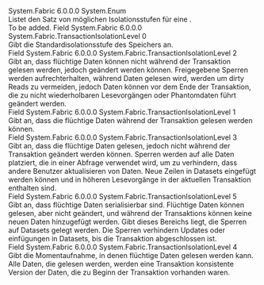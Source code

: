 <Type Name="TransactionIsolationLevel" FullName="System.Fabric.TransactionIsolationLevel">
  <TypeSignature Language="C#" Value="public enum TransactionIsolationLevel" />
  <TypeSignature Language="ILAsm" Value=".class public auto ansi sealed TransactionIsolationLevel extends System.Enum" />
  <TypeSignature Language="DocId" Value="T:System.Fabric.TransactionIsolationLevel" />
  <TypeSignature Language="VB.NET" Value="Public Enum TransactionIsolationLevel" />
  <TypeSignature Language="F#" Value="type TransactionIsolationLevel = " />
  <AssemblyInfo>
    <AssemblyName>System.Fabric</AssemblyName>
    <AssemblyVersion>6.0.0.0</AssemblyVersion>
  </AssemblyInfo>
  <Base>
    <BaseTypeName>System.Enum</BaseTypeName>
  </Base>
  <Docs>
    <summary>
      <para>Listet den Satz von möglichen Isolationsstufen für eine <see cref="T:System.Fabric.Transaction" />.</para>
    </summary>
    <remarks>To be added.</remarks>
  </Docs>
  <Members>
    <Member MemberName="Default">
      <MemberSignature Language="C#" Value="Default" />
      <MemberSignature Language="ILAsm" Value=".field public static literal valuetype System.Fabric.TransactionIsolationLevel Default = int32(0)" />
      <MemberSignature Language="DocId" Value="F:System.Fabric.TransactionIsolationLevel.Default" />
      <MemberSignature Language="VB.NET" Value="Default" />
      <MemberSignature Language="F#" Value="Default = 0" Usage="System.Fabric.TransactionIsolationLevel.Default" />
      <MemberType>Field</MemberType>
      <AssemblyInfo>
        <AssemblyName>System.Fabric</AssemblyName>
        <AssemblyVersion>6.0.0.0</AssemblyVersion>
      </AssemblyInfo>
      <ReturnValue>
        <ReturnType>System.Fabric.TransactionIsolationLevel</ReturnType>
      </ReturnValue>
      <MemberValue>0</MemberValue>
      <Docs>
        <summary>
          <para>Gibt die Standardisolationsstufe des Speichers an.</para>
        </summary>
      </Docs>
    </Member>
    <Member MemberName="ReadCommitted">
      <MemberSignature Language="C#" Value="ReadCommitted" />
      <MemberSignature Language="ILAsm" Value=".field public static literal valuetype System.Fabric.TransactionIsolationLevel ReadCommitted = int32(2)" />
      <MemberSignature Language="DocId" Value="F:System.Fabric.TransactionIsolationLevel.ReadCommitted" />
      <MemberSignature Language="VB.NET" Value="ReadCommitted" />
      <MemberSignature Language="F#" Value="ReadCommitted = 2" Usage="System.Fabric.TransactionIsolationLevel.ReadCommitted" />
      <MemberType>Field</MemberType>
      <AssemblyInfo>
        <AssemblyName>System.Fabric</AssemblyName>
        <AssemblyVersion>6.0.0.0</AssemblyVersion>
      </AssemblyInfo>
      <ReturnValue>
        <ReturnType>System.Fabric.TransactionIsolationLevel</ReturnType>
      </ReturnValue>
      <MemberValue>2</MemberValue>
      <Docs>
        <summary>
          <para>Gibt an, dass flüchtige Daten können nicht während der Transaktion gelesen werden, jedoch geändert werden können. Freigegebene Sperren werden aufrechterhalten, während Daten gelesen wird, werden um dirty Reads zu vermeiden, jedoch Daten können vor dem Ende der Transaktion, die zu nicht wiederholbaren Lesevorgängen oder Phantomdaten führt geändert werden.</para>
        </summary>
      </Docs>
    </Member>
    <Member MemberName="ReadUncommitted">
      <MemberSignature Language="C#" Value="ReadUncommitted" />
      <MemberSignature Language="ILAsm" Value=".field public static literal valuetype System.Fabric.TransactionIsolationLevel ReadUncommitted = int32(1)" />
      <MemberSignature Language="DocId" Value="F:System.Fabric.TransactionIsolationLevel.ReadUncommitted" />
      <MemberSignature Language="VB.NET" Value="ReadUncommitted" />
      <MemberSignature Language="F#" Value="ReadUncommitted = 1" Usage="System.Fabric.TransactionIsolationLevel.ReadUncommitted" />
      <MemberType>Field</MemberType>
      <AssemblyInfo>
        <AssemblyName>System.Fabric</AssemblyName>
        <AssemblyVersion>6.0.0.0</AssemblyVersion>
      </AssemblyInfo>
      <ReturnValue>
        <ReturnType>System.Fabric.TransactionIsolationLevel</ReturnType>
      </ReturnValue>
      <MemberValue>1</MemberValue>
      <Docs>
        <summary>
          <para>
            Gibt an, dass die flüchtige Daten während der Transaktion gelesen werden können. 
            </para>
        </summary>
      </Docs>
    </Member>
    <Member MemberName="RepeatableRead">
      <MemberSignature Language="C#" Value="RepeatableRead" />
      <MemberSignature Language="ILAsm" Value=".field public static literal valuetype System.Fabric.TransactionIsolationLevel RepeatableRead = int32(3)" />
      <MemberSignature Language="DocId" Value="F:System.Fabric.TransactionIsolationLevel.RepeatableRead" />
      <MemberSignature Language="VB.NET" Value="RepeatableRead" />
      <MemberSignature Language="F#" Value="RepeatableRead = 3" Usage="System.Fabric.TransactionIsolationLevel.RepeatableRead" />
      <MemberType>Field</MemberType>
      <AssemblyInfo>
        <AssemblyName>System.Fabric</AssemblyName>
        <AssemblyVersion>6.0.0.0</AssemblyVersion>
      </AssemblyInfo>
      <ReturnValue>
        <ReturnType>System.Fabric.TransactionIsolationLevel</ReturnType>
      </ReturnValue>
      <MemberValue>3</MemberValue>
      <Docs>
        <summary>
          <para>Gibt an, dass die flüchtige Daten gelesen, jedoch nicht während der Transaktion geändert werden können. Sperren werden auf alle Daten platziert, die in einer Abfrage verwendet wird, um zu verhindern, dass andere Benutzer aktualisieren von Daten. Neue Zeilen in Datasets eingefügt werden können und in höheren Lesevorgänge in der aktuellen Transaktion enthalten sind.</para>
        </summary>
      </Docs>
    </Member>
    <Member MemberName="Serializable">
      <MemberSignature Language="C#" Value="Serializable" />
      <MemberSignature Language="ILAsm" Value=".field public static literal valuetype System.Fabric.TransactionIsolationLevel Serializable = int32(5)" />
      <MemberSignature Language="DocId" Value="F:System.Fabric.TransactionIsolationLevel.Serializable" />
      <MemberSignature Language="VB.NET" Value="Serializable" />
      <MemberSignature Language="F#" Value="Serializable = 5" Usage="System.Fabric.TransactionIsolationLevel.Serializable" />
      <MemberType>Field</MemberType>
      <AssemblyInfo>
        <AssemblyName>System.Fabric</AssemblyName>
        <AssemblyVersion>6.0.0.0</AssemblyVersion>
      </AssemblyInfo>
      <ReturnValue>
        <ReturnType>System.Fabric.TransactionIsolationLevel</ReturnType>
      </ReturnValue>
      <MemberValue>5</MemberValue>
      <Docs>
        <summary>
          <para>Gibt an, dass flüchtige Daten serialisierbar sind. Flüchtige Daten können gelesen, aber nicht geändert, und während der Transaktions können keine neuen Daten hinzugefügt werden. Gibt dieses Bereichs liegt, die Sperren auf Datasets gelegt werden. Die Sperren verhindern Updates oder einfügungen in Datasets, bis die Transaktion abgeschlossen ist.</para>
        </summary>
      </Docs>
    </Member>
    <Member MemberName="Snapshot">
      <MemberSignature Language="C#" Value="Snapshot" />
      <MemberSignature Language="ILAsm" Value=".field public static literal valuetype System.Fabric.TransactionIsolationLevel Snapshot = int32(4)" />
      <MemberSignature Language="DocId" Value="F:System.Fabric.TransactionIsolationLevel.Snapshot" />
      <MemberSignature Language="VB.NET" Value="Snapshot" />
      <MemberSignature Language="F#" Value="Snapshot = 4" Usage="System.Fabric.TransactionIsolationLevel.Snapshot" />
      <MemberType>Field</MemberType>
      <AssemblyInfo>
        <AssemblyName>System.Fabric</AssemblyName>
        <AssemblyVersion>6.0.0.0</AssemblyVersion>
      </AssemblyInfo>
      <ReturnValue>
        <ReturnType>System.Fabric.TransactionIsolationLevel</ReturnType>
      </ReturnValue>
      <MemberValue>4</MemberValue>
      <Docs>
        <summary>
          <para>Gibt die Momentaufnahme, in denen flüchtige Daten gelesen werden kann. Alle Daten, die gelesen werden, werden eine Transaktion konsistente Version der Daten, die zu Beginn der Transaktion vorhanden waren.</para>
        </summary>
      </Docs>
    </Member>
  </Members>
</Type>